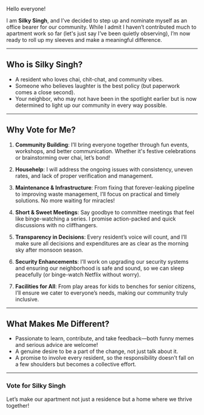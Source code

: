 Hello everyone!  

I am **Silky Singh**, and I’ve decided to step up and nominate myself as an office bearer for our community. While I admit I haven’t contributed much to apartment work so far (let's just say I’ve been quietly observing), I’m now ready to roll up my sleeves and make a meaningful difference.  

---

## **Who is Silky Singh?**  
- A resident who loves chai, chit-chat, and community vibes.  
- Someone who believes laughter is the best policy (but paperwork comes a close second).  
- Your neighbor, who may not have been in the spotlight earlier but is now determined to light up our community in every way possible.  

---

## **Why Vote for Me?**  

1. **Community Building**: I’ll bring everyone together through fun events, workshops, and better communication. Whether it's festive celebrations or brainstorming over chai, let’s bond!
   
2. **Househelp**: I will address the ongoing issues with consistency, uneven rates, and lack of proper verification and management.
 
3. **Maintenance & Infrastructure**: From fixing that forever-leaking pipeline to improving waste management, I’ll focus on practical and timely solutions. No more waiting for miracles!
   
4. **Short & Sweet Meetings**: Say goodbye to committee meetings that feel like binge-watching a series. I promise action-packed and quick discussions with no cliffhangers.
   
5. **Transparency in Decisions**: Every resident’s voice will count, and I’ll make sure all decisions and expenditures are as clear as the morning sky after monsoon season.
    
6. **Security Enhancements**: I’ll work on upgrading our security systems and ensuring our neighborhood is safe and sound, so we can sleep peacefully (or binge-watch Netflix without worry).
    
7. **Facilities for All**: From play areas for kids to benches for senior citizens, I’ll ensure we cater to everyone’s needs, making our community truly inclusive.  


---

## **What Makes Me Different?**  
- Passionate to learn, contribute, and take feedback—both funny memes and serious advice are welcome!  
- A genuine desire to be a part of the change, not just talk about it.  
- A promise to involve every resident, so the responsibility doesn’t fall on a few shoulders but becomes a collective effort.  

---

### **Vote for Silky Singh**  
Let’s make our apartment not just a residence but a home where we thrive together!  
